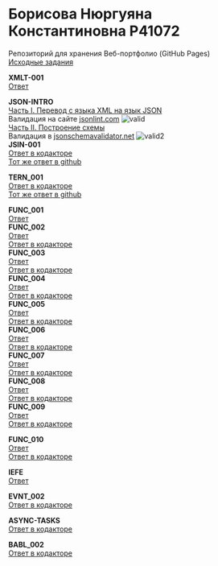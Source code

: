 # Борисова Нюргуяна Константиновна P41072
Репозиторий для хранения Веб-портфолио (GitHub Pages)<br/>
<a href=https://github.com/GossJS/ifmo-2019/tree/tasks-2020-spring>Исходные задания</a><br/>

<b>XMLT-001</b><br/>
<a href=https://github.com/Nyussay/tasks/tree/master/XMLT-001>Ответ</a> <br/>

<b>JSON-INTRO </b><br/>
<a href=https://github.com/Nyussay/tasks/blob/master/JSON/students.json>Часть I. Перевод с языка XML на язык JSON</a> <br/>
Валидация на сайте <a href=jsonlint.com>jsonlint.com</a>
![valid](https://user-images.githubusercontent.com/58169429/78228419-58831e00-74d7-11ea-9aed-487d1bbe5ed0.png)<br/>
<a href=https://github.com/Nyussay/tasks/blob/master/JSON/scheme.json>Часть II. Построение схемы</a> <br/>
Валидация в  <a href=jsonschemavalidator.net>jsonschemavalidator.net</a>
![valid2](https://user-images.githubusercontent.com/58169429/78236872-46a77800-74e3-11ea-9040-69d191134be6.png)<br/>
<b>JSIN-001</b><br/>
<a href=https://kodaktor.ru/32c6fdd_33b74>Ответ в кодакторе</a><br/>
<a href=https://github.com/Nyussay/tasks/blob/master/JSIN/JSIN-001.html>Тот же ответ в github</a><br/>

<b>TERN_001</b><br/>
<a href=https://kodaktor.ru/ternary_352e0>Ответ в кодакторе</a><br/>
<a href=https://github.com/Nyussay/tasks/blob/master/TERN_001.html>Тот же ответ в github</a><br/>


<b>FUNC_001</b><br/>
<a href=https://github.com/Nyussay/tasks/blob/master/FUNC/FUNC_001.js>Ответ</a> <br/>
<b>FUNC_002</b><br/>
<a href=https://github.com/Nyussay/tasks/blob/master/FUNC/FUNC_002.html>Ответ</a> <br/>
<a href=https://kodaktor.ru/func_e34f6>Ответ в кодакторе</a> <br/>
<b>FUNC_003</b><br/>
<a href=https://github.com/Nyussay/tasks/blob/master/FUNC/FUNC_003.html>Ответ</a> <br/>
<a href=https://kodaktor.ru/func_87435>Ответ в кодакторе</a> <br/>
<b>FUNC_004</b><br/>
<a href=https://github.com/Nyussay/tasks/blob/master/FUNC/FUNC_004.html>Ответ</a> <br/>
<a href=https://kodaktor.ru/func_f107e>Ответ в кодакторе</a> <br/>
<b>FUNC_005</b><br/>
<a href=https://github.com/Nyussay/tasks/blob/master/FUNC/FUNC_005.html>Ответ</a> <br/>
<a href=https://kodaktor.ru/func_934a5>Ответ в кодакторе</a> <br/>
<b>FUNC_006</b><br/>
<a href=https://github.com/Nyussay/tasks/blob/master/FUNC/FUNC_006.html>Ответ</a> <br/>
<a href=https://kodaktor.ru/func_66395>Ответ в кодакторе</a> <br/>
<b>FUNC_007</b><br/>
<a href=https://github.com/Nyussay/tasks/blob/master/FUNC/FUNC_007.js>Ответ</a> <br/>
<a href=https://kodaktor.ru/func_2f437>Ответ в кодакторе</a> <br/>
<b>FUNC_008</b><br/>
<a href=https://github.com/Nyussay/tasks/blob/master/FUNC/FUNC_008.js>Ответ</a> <br/>
<a href=https://kodaktor.ru/func_b97ca>Ответ в кодакторе</a> <br/>
<b>FUNC_009</b><br/>
<a href=https://github.com/Nyussay/tasks/blob/master/FUNC/FUNC_009.js>Ответ</a> <br/>
<a href=https://kodaktor.ru/func_df240>Ответ в кодакторе</a> <br/>

<b>FUNC_010</b><br/>
<a href=https://github.com/Nyussay/tasks/blob/master/FUNC/FUNC_010.js>Ответ</a> <br/>
<a href=https://kodaktor.ru/func_70507>Ответ в кодакторе</a> <br/>

<b>IEFE</b><br/>
<a href=https://github.com/Nyussay/tasks/blob/master/IEFE.js>Ответ</a> <br/>

<b>EVNT_002</b><br/>
<a href=https://kodaktor.ru/custom_9e0a3>Ответ в кодакторе</a> <br/>

<b>ASYNC-TASKS</b><br/>
<a href=https://kodaktor.ru/async_1b8ae>Ответ в кодакторе</a> <br/>

<b>BABL_002</b><br/>
<a href=hhttps://kodaktor.ru/bind02032018_3b2e9>Ответ в кодакторе</a> <br/>
